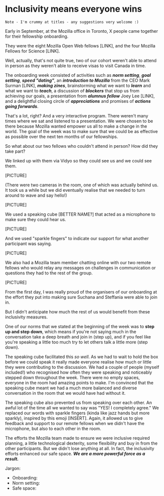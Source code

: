 # Inclusivity means everyone wins

`Note - I'm crummy at titles - any suggestions very welcome :)`

Early in September, at the Mozilla office in Toronto, X people came together for their fellowship onboarding.

They were the eight Mozilla Open Web fellows [LINK], and the four Mozilla Fellows for Science [LINK].

Well, actually, that's not quite true, two of our cohort weren't able to attend in person as they weren't able to receive visas to visit Canada in time.

The onboarding week consisted of activities such as ***norm setting***, ***goal setting***, ***speed "dating"***, an ***introduction to Mozilla*** from the CEO Mark Surman [LINK], ***making zines***, brainstorming what we want to ***learn*** and what we want to ***teach***, a discussion of ***blockers*** that stop us from achieving our goals, a presentation from ***alumnus fellow*** Joey Lee [LINK], and a delightful closing circle of ***appreciations*** and promises of ***actions going forwards***.

That's a lot, right? And a very interactive program. There weren't many times where we sat and listened to a presentation. We were chosen to be there because Mozilla wanted empower us all to make a change in the world. The goal of the week was to make sure that we could be as effective as possible over the next ten months of our fellowships.

So what about our two fellows who couldn't attend in person? How did they take part?

We linked up with them via Vidyo so they could see us and we could see them.

[PICTURE]

(There were two cameras in the room, one of which was actually behind us. It took us a while but we did eventually realise that we needed to turn around to wave and say hello!)

[PICTURE]

We used a speaking cube [BETTER NAME?] that acted as a microphone to make sure they could hear us.

[PICTURE]

And we used "sparkle fingers" to indicate our support for what another participant was saying.

[PICTURE]

We also had a Mozilla team member chatting online with our two remote fellows who would relay any messages on challenges in communication or questions they had to the rest of the group.

[PICTURE]

From the first day, I was really proud of the organisers of our onboarding at the effort they put into making sure Suchana and Steffania were able to join in.

But I didn't anticipate how much the rest of us would benefit from these inclusivity measures.

One of our norms that we stated at the beginning of the week was to **step up and step down**, which means if you're not saying much in the conversation take a deep breath and join in (step up), and if you feel like you're speaking a little too much try to let others talk a little more (step down).

The speaking cube facilitated this *so well*. As we had to wait to hold the box before we could speak it really made everyone realise how much or little they were contributing to the discussion. We had a couple of people (myself included!) who recognised how often they were speaking and noticeably stepped down throughout the week. There were no empty spaces, everyone in the room had amazing points to make. I'm convinced that the speaking cube meant we had a much more balanced and diverse conversation in the room that we would have had without it.

The speaking cube also prevented us from speaking over each other. An awful lot of the time all we wanted to say was "YES! I completely agree." We replaced our words with sparkle fingers (kinda like jazz hands but more sparkly), inspired by this emoji [INSERT]. Again, it allowed us to give feedback and support to our remote fellows when we didn't have the microphone, but also to each other in the room.

The efforts the Mozilla team made to ensure we were inclusive required planning, a little technological dexterity, some flexibility and buy in from the other participants. But we didn't lose anything at all. In fact, the inclusivity efforts enhanced our safe space. ***We are a more powerful force as a result.***


Jargon:

* Onboarding:
* Norm setting:
* Safe space:
